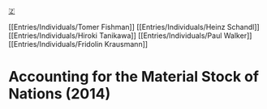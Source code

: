 [🇿](zotero://select/library/items/Z3JVR3EL)

[[Entries/Individuals/Tomer Fishman]] [[Entries/Individuals/Heinz Schandl]] [[Entries/Individuals/Hiroki Tanikawa]] [[Entries/Individuals/Paul Walker]] [[Entries/Individuals/Fridolin Krausmann]] 
# Accounting for the Material Stock of Nations (2014)

